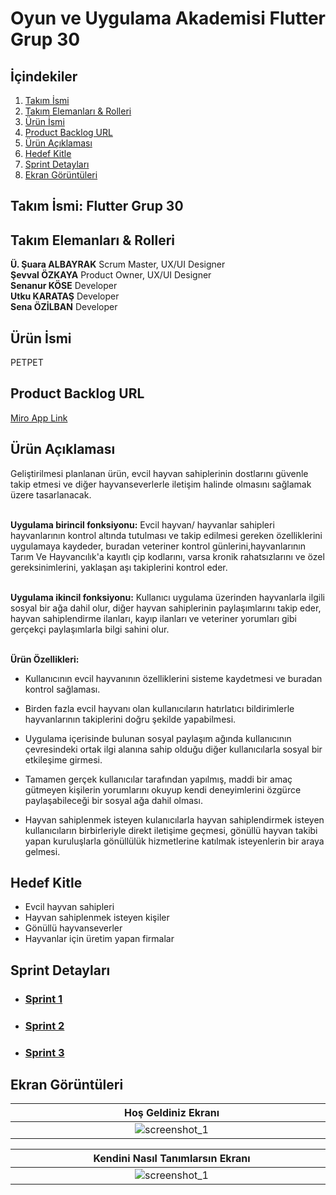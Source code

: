 # Oyun ve Uygulama Akademisi Flutter Grup 30

## İçindekiler
1. [Takım İsmi](https://github.com/utkuq/oua_bootcamp_grup_30?tab=readme-ov-file#tak%C4%B1m-i%CC%87smi-flutter-grup-30)
2. [Takım Elemanları & Rolleri](https://github.com/utkuq/oua_bootcamp_grup_30?tab=readme-ov-file#tak%C4%B1m-elemanlar%C4%B1--rolleri)
3. [Ürün İsmi](https://github.com/utkuq/oua_bootcamp_grup_30?tab=readme-ov-file#%C3%BCr%C3%BCn-i%CC%87smi)
4. [Product Backlog URL](https://github.com/utkuq/oua_bootcamp_grup_30?tab=readme-ov-file#product-backlog-url)
5. [Ürün Açıklaması](https://github.com/utkuq/oua_bootcamp_grup_30?tab=readme-ov-file#%C3%BCr%C3%BCn-a%C3%A7%C4%B1klamas%C4%B1)
6. [Hedef Kitle](https://github.com/utkuq/oua_bootcamp_grup_30?tab=readme-ov-file#hedef-kitle)
7. [Sprint Detayları](https://github.com/utkuq/oua_bootcamp_grup_30?tab=readme-ov-file#sprint-detaylar%C4%B1)
8. [Ekran Görüntüleri](https://github.com/utkuq/oua_bootcamp_grup_30?tab=readme-ov-file#ekran-g%C3%B6r%C3%BCnt%C3%BCleri)


## Takım İsmi: Flutter Grup 30

## Takım Elemanları & Rolleri
**Ü. Şuara ALBAYRAK** Scrum Master, UX/UI Designer <br>
**Şevval ÖZKAYA** Product Owner, UX/UI Designer <br>
**Senanur KÖSE** Developer <br>
**Utku KARATAŞ** Developer <br>
**Sena ÖZİLBAN** Developer <br>

## Ürün İsmi
PETPET

## Product Backlog URL
[Miro App Link](https://miro.com/app/board/uXjVK2fFDSE=/?share_link_id=901564641638)

## Ürün Açıklaması
Geliştirilmesi planlanan ürün, evcil hayvan sahiplerinin dostlarını güvenle takip etmesi ve diğer hayvanseverlerle iletişim halinde olmasını sağlamak üzere tasarlanacak. <br> <br>

**Uygulama birincil fonksiyonu:** Evcil hayvan/ hayvanlar sahipleri hayvanlarının kontrol altında tutulması ve takip edilmesi gereken özelliklerini uygulamaya kaydeder, buradan veteriner kontrol günlerini,hayvanlarının Tarım Ve Hayvancılık'a kayıtlı çip kodlarını, varsa kronik rahatsızlarını ve özel gereksinimlerini, yaklaşan aşı takiplerini kontrol eder. <br> <br>

**Uygulama ikincil fonksiyonu:** Kullanıcı uygulama üzerinden hayvanlarla ilgili sosyal bir ağa dahil olur, diğer hayvan sahiplerinin paylaşımlarını takip eder, hayvan sahiplendirme ilanları, kayıp ilanları ve veteriner yorumları gibi gerçekçi paylaşımlarla bilgi sahini olur. <br><br>

**Ürün Özellikleri:**
- Kullanıcının evcil hayvanının özelliklerini sisteme kaydetmesi ve buradan kontrol sağlaması. 

- Birden fazla evcil hayvanı olan kullanıcıların hatırlatıcı bildirimlerle hayvanlarının takiplerini doğru şekilde yapabilmesi. 

- Uygulama içerisinde bulunan sosyal paylaşım ağında kullanıcının çevresindeki ortak ilgi alanına sahip olduğu diğer kullanıcılarla sosyal bir etkileşime girmesi. 

- Tamamen gerçek kullanıcılar tarafından yapılmış, maddi bir amaç gütmeyen kişilerin yorumlarını okuyup kendi deneyimlerini özgürce paylaşabileceği bir sosyal ağa dahil olması. 

- Hayvan sahiplenmek isteyen kulanıcılarla hayvan sahiplendirmek isteyen kullanıcıların birbirleriyle direkt iletişime geçmesi, gönüllü hayvan takibi yapan kuruluşlarla gönüllülük hizmetlerine katılmak isteyenlerin bir araya gelmesi. 

## Hedef Kitle
- Evcil hayvan sahipleri
- Hayvan sahiplenmek isteyen kişiler
- Gönüllü hayvanseverler
- Hayvanlar için üretim yapan firmalar
  
## Sprint Detayları
- ### [Sprint 1](sprint_files/sprint_1/sprint_1.md)
- ### [Sprint 2](sprint_files/sprint_2/sprint_2.md)
- ### [Sprint 3](sprint_files/sprint_2/sprint_3.md)

## Ekran Görüntüleri
|                        Hoş Geldiniz Ekranı                         |                           Giriş Ekranı                            |                          Kayıt Ol Ekranı                          |
| :----------------------------------------------------------------: | :---------------------------------------------------------------: | :---------------------------------------------------------------: |
| <div style="width:500px"> ![screenshot_1](screenshots/1.png)</div> | <div style="width:500px">![screenshot_2](screenshots/2.png)</div> | <div style="width:500px">![screenshot_3](screenshots/3.png)</div> |

|                  Kendini Nasıl Tanımlarsın Ekranı                   |                          Ana Sayfa Ekranı                          |
| :-----------------------------------------------------------------: | :----------------------------------------------------------------: |
| <div style="width:500px"> ![screenshot_1](screenshots/4.png) </div> | <div style="width:500px"> ![screenshot_2](screenshots/5.png)</div> |